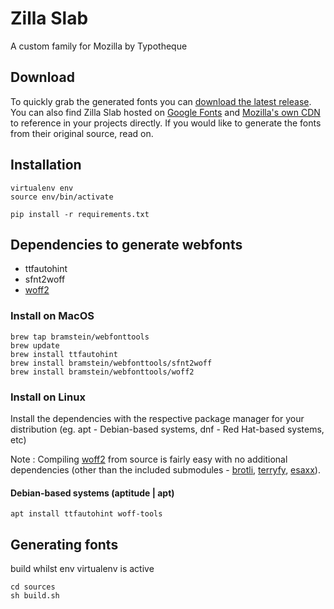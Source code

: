 # Zilla Slab

A custom family for Mozilla by Typotheque

## Download

To quickly grab the generated fonts you can [download the latest release](https://github.com/mozilla/zilla-slab/releases/latest). You can also find Zilla Slab hosted on [Google Fonts](https://fonts.google.com/specimen/Zilla+Slab) and [Mozilla's own CDN](https://code.cdn.mozilla.net/fonts/zilla-slab.css) to reference in your projects directly. If you would like to generate the fonts from their original source, read on.

## Installation

```
virtualenv env
source env/bin/activate

pip install -r requirements.txt
```

## Dependencies to generate webfonts
* ttfautohint
* sfnt2woff
* [woff2](https://github.com/google/woff2)

### Install on MacOS
```
brew tap bramstein/webfonttools
brew update
brew install ttfautohint
brew install bramstein/webfonttools/sfnt2woff
brew install bramstein/webfonttools/woff2

```
### Install on Linux
Install the dependencies with the respective package manager for your distribution (eg. apt - Debian-based systems, dnf - Red Hat-based systems, etc)

Note : Compiling [woff2](https://github.com/google/woff2) from source is fairly easy with no additional dependencies (other than the included submodules - [brotli](https://github.com/google/brotli), [terryfy](https://github.com/MacPython/terryfy), [esaxx](https://github.com/hillbig/esaxx)).
#### Debian-based systems (aptitude | apt)
`apt install ttfautohint woff-tools`

## Generating fonts

build whilst env virtualenv is active
```
cd sources
sh build.sh
```
